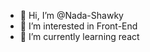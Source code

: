 - 👋 Hi, I’m @Nada-Shawky
- 👀 I’m interested in Front-End
- 🌱 I’m currently learning react

<!---
Nada-Shawky/Nada-Shawky is a ✨ special ✨ repository because its `README.md` (this file) appears on your GitHub profile.
You can click the Preview link to take a look at your changes.
--->
